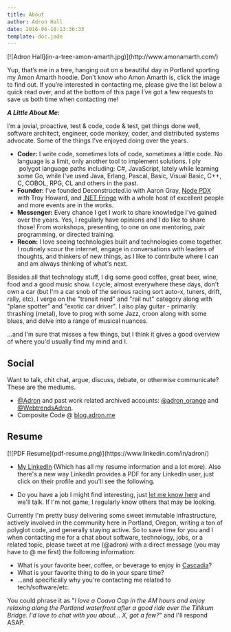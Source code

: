 ```yaml
---
title: About
author: Adron Hall
date: 2016-06-18:13:36:33
template: doc.jade
---
```

<div class="image float-right">
    [![Adron Hall](in-a-tree-amon-amarth.jpg)](http://www.amonamarth.com/)
</div>

Yup, that’s me in a tree, hanging out on a beautiful day in Portland sporting my Amon Amarth hoodie. Don’t know who Amon Amarth is, click the image to find out. If you’re interested in contacting me, please give the list below a quick read over, and at the bottom of this page I’ve got a few requests to save us both time when contacting me!

***A Little About Me:***

I’m a jovial, proactive, test &amp; code, code & test, get things done well, software architect, engineer, code monkey, coder, and distributed systems advocate. Some of the things I've enjoyed doing over the years.

* **Coder:** I write code, sometimes lots of code, sometimes a little code. No language is a limit, only another tool to implement solutions. I ply  polygot language paths including: C#, JavaScript, lately while learning some Go, while I've used Java, Erlang, Pascal, Basic, Visual Basic, C++, C, COBOL, RPG, CL and others in the past.
* **Founder:** I've founded Deconstructed.io with Aaron Gray, [Node PDX](http://nodepdx.org) with Troy Howard, and [.NET Fringe](http://dotnetfringe.org) with a whole host of excellent people and more events are in the works.
* **Messenger:** Every chance I get I work to share knowledge I've gained over the years. Yes, I regularly have opinions and I do like to share those! From workshops, presenting, to one on one mentoring, pair programming, or directed training.
* **Recon:** I love seeing technologies built and technologies come together. I routinely scour the internet, engage in conversations with leaders of thoughts, and thinkers of new things, as I like to contribute where I can and am always thinking of what's next. 

Besides all that technology stuff, I dig some good coffee, great beer, wine, food and a good music show. I cycle, almost everywhere these days, don't own a car (but I'm a car snob of the serious racing sort auto-x, tuners, drift, rally, etc), I verge on the "transit nerd" and "rail nut" category along with "plane spotter" and "exotic car driver". I also play guitar - primarily thrashing (metal), love to prog with some Jazz, croon along with some blues, and delve into a range of musical nuances.

...and I'm sure that misses a few things, but I think it gives a good overview of where you'd usually find my mind and I.

##  Social

Want to talk, chit chat, argue, discuss, debate, or otherwise communicate? These are the mediums.

* [@Adron](https://github.com/Adron) and past work related archived accounts: [@adron_orange](https://twitter.com/adron_orange) and [@WebtrendsAdron](https://twitter.com/WebtrendsAdron).
* Composite Code @ [blog.adron.me](http://blog.adron.me/)

##  Resume

<div class="image float-right">
    [![PDF Resume](pdf-resume.png)](https://www.linkedin.com/in/adron/)
</div>

* <a href="http://www.linkedin.com/in/adron" target="_blank">My LinkedIn</a> (Which has all my resume information and a lot more). Also there's a new way LinkedIn provides a PDF for any LinkedIn user, just click on their profile and you'll see the following. 

* Do you have a job I might find interesting, just [let me know here](/docs/job-talk/) and we'll talk. If I'm not game, I regularly know others that may be looking.

Currently I'm pretty busy delivering some sweet immutable infrastructure, actively involved in the community here in Portland, Oregon, writing a ton of polyglot code, and generally staying active. So to save time for you and I when contacting me for a chat about software, technology, jobs, or a related topic, please tweet at me (@adron) with a direct message (you may have to @ me first) the following information:

* What is your favorite beer, coffee, or beverage to enjoy in [Cascadia]()?
* What is your favorite thing to do in your spare time?
* ...and specifically why you're contacting me related to tech/software/etc.

You could phrase it as "*I love a Coava Cap in the AM hours and enjoy relaxing along the Portland waterfront after a good ride over the Tillikum Bridge. I'd love to chat with you about... X, got a few?*" and I'll respond ASAP.
